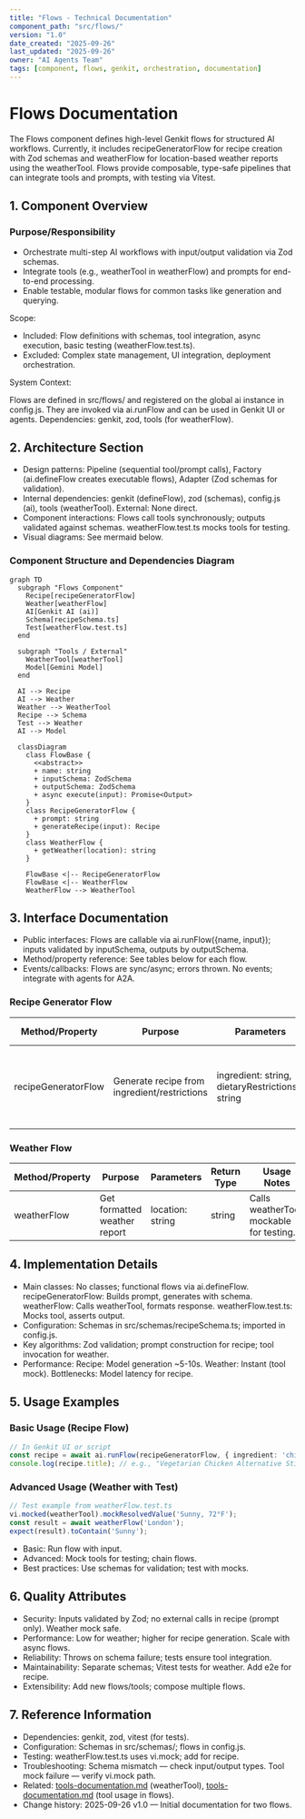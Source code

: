```yaml
---
title: "Flows - Technical Documentation"
component_path: "src/flows/"
version: "1.0"
date_created: "2025-09-26"
last_updated: "2025-09-26"
owner: "AI Agents Team"
tags: [component, flows, genkit, orchestration, documentation]
---
```


# Flows Documentation

The Flows component defines high-level Genkit flows for structured AI workflows. Currently, it includes recipeGeneratorFlow for recipe creation with Zod schemas and weatherFlow for location-based weather reports using the weatherTool. Flows provide composable, type-safe pipelines that can integrate tools and prompts, with testing via Vitest.

## 1. Component Overview

### Purpose/Responsibility

- Orchestrate multi-step AI workflows with input/output validation via Zod schemas.
- Integrate tools (e.g., weatherTool in weatherFlow) and prompts for end-to-end processing.
- Enable testable, modular flows for common tasks like generation and querying.

Scope:

- Included: Flow definitions with schemas, tool integration, async execution, basic testing (weatherFlow.test.ts).
- Excluded: Complex state management, UI integration, deployment orchestration.

System Context:

Flows are defined in src/flows/ and registered on the global ai instance in config.js. They are invoked via ai.runFlow and can be used in Genkit UI or agents. Dependencies: genkit, zod, tools (for weatherFlow).

## 2. Architecture Section

- Design patterns: Pipeline (sequential tool/prompt calls), Factory (ai.defineFlow creates executable flows), Adapter (Zod schemas for validation).
- Internal dependencies: genkit (defineFlow), zod (schemas), config.js (ai), tools (weatherTool). External: None direct.
- Component interactions: Flows call tools synchronously; outputs validated against schemas. weatherFlow.test.ts mocks tools for testing.
- Visual diagrams: See mermaid below.

### Component Structure and Dependencies Diagram

```mermaid
graph TD
  subgraph "Flows Component"
    Recipe[recipeGeneratorFlow]
    Weather[weatherFlow]
    AI[Genkit AI (ai)]
    Schema[recipeSchema.ts]
    Test[weatherFlow.test.ts]
  end

  subgraph "Tools / External"
    WeatherTool[weatherTool]
    Model[Gemini Model]
  end

  AI --> Recipe
  AI --> Weather
  Weather --> WeatherTool
  Recipe --> Schema
  Test --> Weather
  AI --> Model

  classDiagram
    class FlowBase {
      <<abstract>>
      + name: string
      + inputSchema: ZodSchema
      + outputSchema: ZodSchema
      + async execute(input): Promise<Output>
    }
    class RecipeGeneratorFlow {
      + prompt: string
      + generateRecipe(input): Recipe
    }
    class WeatherFlow {
      + getWeather(location): string
    }

    FlowBase <|-- RecipeGeneratorFlow
    FlowBase <|-- WeatherFlow
    WeatherFlow --> WeatherTool
```

## 3. Interface Documentation

- Public interfaces: Flows are callable via ai.runFlow({name, input}); inputs validated by inputSchema, outputs by outputSchema.
- Method/property reference: See tables below for each flow.
- Events/callbacks: Flows are sync/async; errors thrown. No events; integrate with agents for A2A.

### Recipe Generator Flow

| Method/Property | Purpose | Parameters | Return Type | Usage Notes |
|-----------------|---------|------------|-------------|-------------|
| recipeGeneratorFlow | Generate recipe from ingredient/restrictions | ingredient: string, dietaryRestrictions?: string | Recipe object (title, ingredients, instructions, etc.) | Uses prompt with schema; throws on generation failure. |

### Weather Flow

| Method/Property | Purpose | Parameters | Return Type | Usage Notes |
|-----------------|---------|------------|-------------|-------------|
| weatherFlow | Get formatted weather report | location: string | string | Calls weatherTool; mockable for testing. |

## 4. Implementation Details

- Main classes: No classes; functional flows via ai.defineFlow. recipeGeneratorFlow: Builds prompt, generates with schema. weatherFlow: Calls weatherTool, formats response. weatherFlow.test.ts: Mocks tool, asserts output.
- Configuration: Schemas in src/schemas/recipeSchema.ts; imported in config.js.
- Key algorithms: Zod validation; prompt construction for recipe; tool invocation for weather.
- Performance: Recipe: Model generation ~5-10s. Weather: Instant (tool mock). Bottlenecks: Model latency for recipe.

## 5. Usage Examples

### Basic Usage (Recipe Flow)

```typescript
// In Genkit UI or script
const recipe = await ai.runFlow(recipeGeneratorFlow, { ingredient: 'chicken', dietaryRestrictions: 'vegetarian' });
console.log(recipe.title); // e.g., "Vegetarian Chicken Alternative Stir-Fry"
```

### Advanced Usage (Weather with Test)

```typescript
// Test example from weatherFlow.test.ts
vi.mocked(weatherTool).mockResolvedValue('Sunny, 72°F');
const result = await weatherFlow('London');
expect(result).toContain('Sunny');
```

- Basic: Run flow with input.
- Advanced: Mock tools for testing; chain flows.
- Best practices: Use schemas for validation; test with mocks.

## 6. Quality Attributes

- Security: Inputs validated by Zod; no external calls in recipe (prompt only). Weather mock safe.
- Performance: Low for weather; higher for recipe generation. Scale with async flows.
- Reliability: Throws on schema failure; tests ensure tool integration.
- Maintainability: Separate schemas; Vitest tests for weather. Add e2e for recipe.
- Extensibility: Add new flows/tools; compose multiple flows.

## 7. Reference Information

- Dependencies: genkit, zod, vitest (for tests).
- Configuration: Schemas in src/schemas/; flows in config.js.
- Testing: weatherFlow.test.ts uses vi.mock; add for recipe.
- Troubleshooting: Schema mismatch — check input/output types. Tool mock failure — verify vi.mock path.
- Related: [tools-documentation.md](tools-documentation.md) (weatherTool), [tools-documentation.md](tools-documentation.md) (tool usage in flows).
- Change history: 2025-09-26 v1.0 — Initial documentation for two flows.
